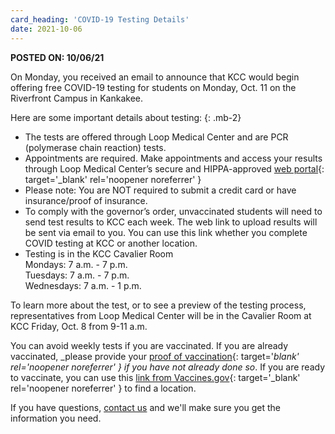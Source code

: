 ```yaml
---
card_heading: 'COVID-19 Testing Details'
date: 2021-10-06
---
```


**POSTED ON: 10/06/21**

On Monday, you received an email to announce that KCC would begin offering free COVID-19 testing for students on Monday, Oct. 11 on the Riverfront Campus in Kankakee. 

Here are some important details about testing:
{: .mb-2}
- The tests are offered through Loop Medical Center and are PCR (polymerase chain reaction) tests. 
- Appointments are required. Make appointments and access your results through Loop Medical Center’s secure and HIPPA-approved [web portal](https://loop.labsvc.net/patientportal/index.html?kcc){: target='_blank' rel='noopener noreferrer' }
- Please note: You are NOT required to submit a credit card or have insurance/proof of insurance.  
- To comply with the governor’s order, unvaccinated students will need to send test results to KCC each week. The web link to upload results will be sent via email to you. You can use this link whether you complete COVID testing at KCC or another location.
- Testing is in the KCC Cavalier Room<br>
Mondays: 7 a.m. - 7 p.m.<br>
Tuesdays: 7 a.m. - 7 p.m.<br>
Wednesdays: 7 a.m. - 1 p.m.

To learn more about the test, or to see a preview of the testing process, representatives from Loop Medical Center will be in the Cavalier Room at KCC Friday, Oct. 8 from 9-11 a.m. 

You can avoid weekly tests if you are vaccinated. If you are already vaccinated, _please provide your [proof of vaccination](https://form.jotform.com/212384579044965){: target='_blank' rel='noopener noreferrer' } if you have not already done so_. If you are ready to vaccinate, you can use this [link from Vaccines.gov](https://www.vaccines.gov/search/){: target='_blank' rel='noopener noreferrer' } to find a location. 

If you have questions, [contact us](https://coronavirus.kcc.edu/contact-us/) and we'll make sure you get the information you need.
